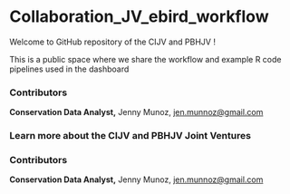 # Collaboration_JV_ebird_workflow

Welcome to GitHub repository of the CIJV and PBHJV !

This is a public space where we share the workflow and example R code pipelines used in the dashboard


### Contributors
**Conservation Data Analyst,** Jenny Munoz, jen.munnoz@gmail.com


### Learn more about the CIJV and PBHJV Joint Ventures

### Contributors
**Conservation Data Analyst,** Jenny Munoz, jen.munnoz@gmail.com


